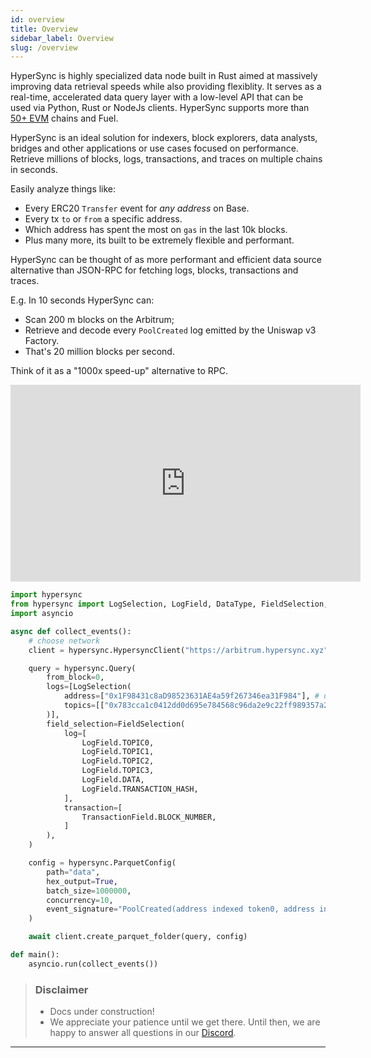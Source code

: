 ```yaml
---
id: overview
title: Overview
sidebar_label: Overview
slug: /overview
---
```


<!-- TODO-update: num of chains needs to be updated regularily -->

HyperSync is highly specialized data node built in Rust aimed at massively improving data retrieval speeds while also providing flexiblity. It serves as a real-time, accelerated data query layer with a low-level API that can be used via Python, Rust or NodeJs clients. 
HyperSync supports more than [50+ EVM](/docs/HyperIndex/hypersync) chains and Fuel.

HyperSync is an ideal solution for indexers, block explorers, data analysts, bridges and other applications or use cases focused on performance. Retrieve millions of blocks, logs, transactions, and traces on multiple chains in seconds.

Easily analyze things like:
- Every ERC20 `Transfer` event for _any address_ on Base.
- Every tx `to` or `from` a specific address.
- Which address has spent the most on `gas` in the last 10k blocks.
- Plus many more, its built to be extremely flexible and performant.

HyperSync can be thought of as more performant and efficient data source alternative than JSON-RPC for fetching logs, blocks, transactions and traces. 

E.g. In 10 seconds HyperSync can:

- Scan 200 m blocks on the Arbitrum;
- Retrieve and decode every `PoolCreated` log emitted by the Uniswap v3 Factory.
- That's 20 million  blocks per second.

Think of it as a "1000x speed-up" alternative to RPC. 

<iframe width="560" height="315" src="https://www.youtube.com/embed/iu_469ELotw" title="YouTube video player" frameborder="0" allow="accelerometer; autoplay; clipboard-write; encrypted-media; gyroscope; picture-in-picture" allowfullscreen></iframe>

```python
import hypersync
from hypersync import LogSelection, LogField, DataType, FieldSelection, ColumnMapping, TransactionField
import asyncio

async def collect_events():
    # choose network
    client = hypersync.HypersyncClient("https://arbitrum.hypersync.xyz")

    query = hypersync.Query(
        from_block=0,
        logs=[LogSelection(
            address=["0x1F98431c8aD98523631AE4a59f267346ea31F984"], # uniswap factory
            topics=[["0x783cca1c0412dd0d695e784568c96da2e9c22ff989357a2e8b1d9b2b4e6b7118"]], # PoolCreated log
        )],
        field_selection=FieldSelection(
            log=[
                LogField.TOPIC0,
                LogField.TOPIC1,
                LogField.TOPIC2,
                LogField.TOPIC3,
                LogField.DATA,
                LogField.TRANSACTION_HASH,
            ],
            transaction=[
                TransactionField.BLOCK_NUMBER,
            ]
        ),
    )

    config = hypersync.ParquetConfig(
        path="data",
        hex_output=True,
        batch_size=1000000,
        concurrency=10,
        event_signature="PoolCreated(address indexed token0, address indexed token1, uint24 indexed fee, int24 tickSpacing, address pool)",
    )

    await client.create_parquet_folder(query, config)

def main():
    asyncio.run(collect_events())
```

> ### Disclaimer
>
> - Docs under construction!
> - We appreciate your patience until we get there. Until then, we are happy to answer all questions in our [Discord](https://discord.gg/Q9qt8gZ2fX).

---
